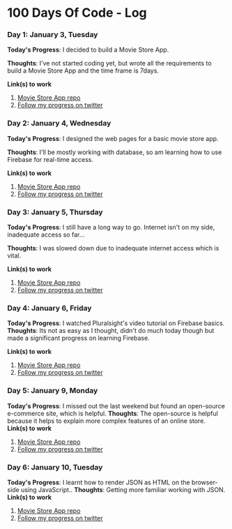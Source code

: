 # 100 Days Of Code - Log

### Day 1: January 3, Tuesday

**Today's Progress**: I decided to build a Movie Store App.

**Thoughts**: I've not started coding yet, but wrote all the requirements to build a Movie Store App and the time frame is 7days.

**Link(s) to work**
1. [Movie Store App repo](https://github.com/mehrceey04/100DaysOfCode-Movie-Store-App)
2. [Follow my progress on twitter](https://www.twitter.com/mehrceey04)

### Day 2: January 4, Wednesday

**Today's Progress**: I designed the web pages for a basic movie store app.

**Thoughts**: I'll be mostly working with database, so am learning how to use Firebase for real-time access.

**Link(s) to work**
1. [Movie Store App repo](https://github.com/mehrceey04/100DaysOfCode-Movie-Store-App)
2. [Follow my progress on twitter](https://www.twitter.com/mehrceey04)

### Day 3: January 5, Thursday

**Today's Progress**: I still have a long way to go. Internet isn't on my side, inadequate access so far...

**Thoughts**: I was slowed down due to inadequate internet access which is vital.

**Link(s) to work**
1. [Movie Store App repo](https://github.com/mehrceey04/100DaysOfCode-Movie-Store-App)
2. [Follow my progress on twitter](https://www.twitter.com/mehrceey04)

### Day 4: January 6, Friday

**Today's Progress**: I watched Pluralsight's video tutorial on Firebase basics.
**Thoughts**: Its not as easy as I thought, didn't do much today though but made a significant progress on learning Firebase.

**Link(s) to work**
1. [Movie Store App repo](https://github.com/mehrceey04/100DaysOfCode-Movie-Store-App)
2. [Follow my progress on twitter](https://www.twitter.com/mehrceey04)

### Day 5: January 9, Monday

**Today's Progress**: I missed out the last weekend but found an open-source e-commerce site, which is helpful.
**Thoughts**: The open-source is helpful because it helps to explain more complex features of an online store.
**Link(s) to work**
1. [Movie Store App repo](https://github.com/mehrceey04/100DaysOfCode-Movie-Store-App)
2. [Follow my progress on twitter](https://www.twitter.com/mehrceey04)

### Day 6: January 10, Tuesday

**Today's Progress**: I learnt how to render JSON as HTML on the browser-side using JavaScript..
**Thoughts**: Getting more familiar working with JSON.
**Link(s) to work**
1. [Movie Store App repo](https://github.com/mehrceey04/100DaysOfCode-Movie-Store-App)
2. [Follow my progress on twitter](https://www.twitter.com/mehrceey04)
